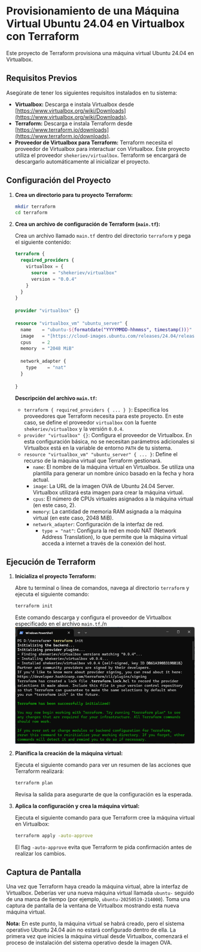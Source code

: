 # Provisionamiento de una Máquina Virtual Ubuntu 24.04 en Virtualbox con Terraform

Este proyecto de Terraform provisiona una máquina virtual Ubuntu 24.04 en Virtualbox.

## Requisitos Previos

Asegúrate de tener los siguientes requisitos instalados en tu sistema:

* **Virtualbox:** Descarga e instala Virtualbox desde [https://www.virtualbox.org/wiki/Downloads](https://www.virtualbox.org/wiki/Downloads).
* **Terraform:** Descarga e instala Terraform desde [https://www.terraform.io/downloads](https://www.terraform.io/downloads).
* **Proveedor de Virtualbox para Terraform:** Terraform necesita el proveedor de Virtualbox para interactuar con Virtualbox. Este proyecto utiliza el proveedor `shekeriev/virtualbox`. Terraform se encargará de descargarlo automáticamente al inicializar el proyecto.

## Configuración del Proyecto

1.  **Crea un directorio para tu proyecto Terraform:**

    ```bash
    mkdir terraform
    cd terraform
    ```

2.  **Crea un archivo de configuración de Terraform (`main.tf`):**

    Crea un archivo llamado `main.tf` dentro del directorio `terraform` y pega el siguiente contenido:

    ```terraform
    terraform {
      required_providers {
        virtualbox = {
          source  = "shekeriev/virtualbox"
          version = "0.0.4"
        }
      }
    }

    provider "virtualbox" {}

    resource "virtualbox_vm" "ubuntu_server" {
      name    = "ubuntu-${formatdate("YYYYMMDD-hhmmss", timestamp())}"
      image   = "[https://cloud-images.ubuntu.com/releases/24.04/release/ubuntu-24.04-server-cloudimg-amd64.ova](https://cloud-images.ubuntu.com/releases/24.04/release/ubuntu-24.04-server-cloudimg-amd64.ova)"
      cpus    = 2
      memory  = "2048 MiB"

      network_adapter {
        type    = "nat"
      }

    }
    ```

    **Descripción del archivo `main.tf`:**

    * `terraform { required_providers { ... } }`: Especifica los proveedores que Terraform necesita para este proyecto. En este caso, se define el proveedor `virtualbox` con la fuente `shekeriev/virtualbox` y la versión `0.0.4`.
    * `provider "virtualbox" {}`: Configura el proveedor de Virtualbox. En esta configuración básica, no se necesitan parámetros adicionales si Virtualbox está en la variable de entorno `PATH` de tu sistema.
    * `resource "virtualbox_vm" "ubuntu_server" { ... }`: Define el recurso de la máquina virtual que Terraform gestionará.
        * `name`: El nombre de la máquina virtual en Virtualbox. Se utiliza una plantilla para generar un nombre único basado en la fecha y hora actual.
        * `image`: La URL de la imagen OVA de Ubuntu 24.04 Server. Virtualbox utilizará esta imagen para crear la máquina virtual.
        * `cpus`: El número de CPUs virtuales asignados a la máquina virtual (en este caso, 2).
        * `memory`: La cantidad de memoria RAM asignada a la máquina virtual (en este caso, 2048 MiB).
        * `network_adapter`: Configuración de la interfaz de red.
            * `type = "nat"`: Configura la red en modo NAT (Network Address Translation), lo que permite que la máquina virtual acceda a internet a través de la conexión del host.

## Ejecución de Terraform

1.  **Inicializa el proyecto Terraform:**

    Abre tu terminal o línea de comandos, navega al directorio `terraform` y ejecuta el siguiente comando:

    ```bash
    terraform init
    ```

    Este comando descarga y configura el proveedor de Virtualbox especificado en el archivo `main.tf`./n
![tf_init](../assets/tf_init.png)
2.  **Planifica la creación de la máquina virtual:**

    Ejecuta el siguiente comando para ver un resumen de las acciones que Terraform realizará:

    ```bash
    terraform plan
    ```

    Revisa la salida para asegurarte de que la configuración es la esperada.

3.  **Aplica la configuración y crea la máquina virtual:**

    Ejecuta el siguiente comando para que Terraform cree la máquina virtual en Virtualbox:

    ```bash
    terraform apply -auto-approve
    ```

    El flag `-auto-approve` evita que Terraform te pida confirmación antes de realizar los cambios.

## Captura de Pantalla

Una vez que Terraform haya creado la máquina virtual, abre la interfaz de Virtualbox. Deberías ver una nueva máquina virtual llamada `ubuntu-` seguido de una marca de tiempo (por ejemplo, `ubuntu-20250519-214000`). Toma una captura de pantalla de la ventana de Virtualbox mostrando esta nueva máquina virtual.

**Nota:** En este punto, la máquina virtual se habrá creado, pero el sistema operativo Ubuntu 24.04 aún no estará configurado dentro de ella. La primera vez que inicies la máquina virtual desde Virtualbox, comenzará el proceso de instalación del sistema operativo desde la imagen OVA.